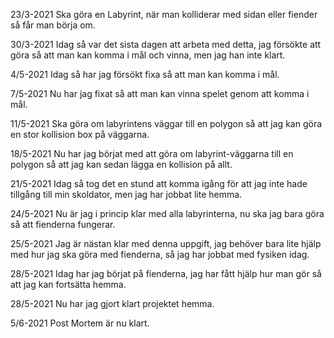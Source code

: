 23/3-2021
Ska göra en Labyrint, när man kolliderar med sidan eller fiender så får man börja om.

30/3-2021
Idag så var det sista dagen att arbeta med detta, jag försökte att göra så att man kan komma i mål och vinna, men jag han inte klart.

4/5-2021
Idag så har jag försökt fixa så att man kan komma i mål.

7/5-2021
Nu har jag fixat så att man kan vinna spelet genom att komma i mål.

11/5-2021
Ska göra om labyrintens väggar till en polygon så att jag kan göra en stor kollision box på väggarna.

18/5-2021
Nu har jag börjat med att göra om labyrint-väggarna till en polygon så att jag kan sedan lägga en kollision på allt.

21/5-2021
Idag så tog det en stund att komma igång för att jag inte hade tillgång till min skoldator, men jag har jobbat lite hemma.

24/5-2021
Nu är jag i princip klar med alla labyrinterna, nu ska jag bara göra så att fienderna fungerar.

25/5-2021
Jag är nästan klar med denna uppgift, jag behöver bara lite hjälp med hur jag ska göra med fienderna, så jag har jobbat med fysiken idag.

28/5-2021
Idag har jag börjat på fienderna, jag har fått hjälp hur man gör så att jag kan fortsätta hemma.

28/5-2021
Nu har jag gjort klart projektet hemma.

5/6-2021
Post Mortem är nu klart.